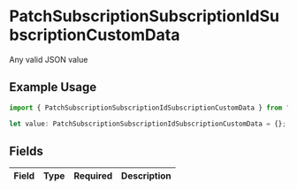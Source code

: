 # PatchSubscriptionSubscriptionIdSubscriptionCustomData

Any valid JSON value

## Example Usage

```typescript
import { PatchSubscriptionSubscriptionIdSubscriptionCustomData } from "jani-payments/models/operations";

let value: PatchSubscriptionSubscriptionIdSubscriptionCustomData = {};
```

## Fields

| Field       | Type        | Required    | Description |
| ----------- | ----------- | ----------- | ----------- |